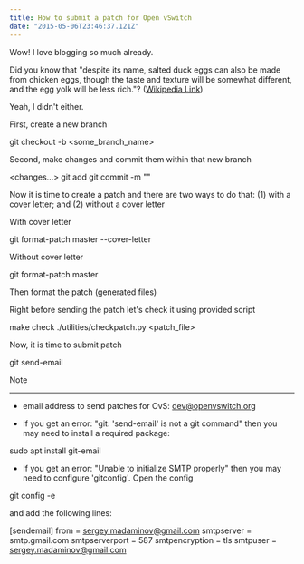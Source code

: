 ```yaml
---
title: How to submit a patch for Open vSwitch
date: "2015-05-06T23:46:37.121Z"
---
```


Wow! I love blogging so much already.

Did you know that "despite its name, salted duck eggs can also be made from
chicken eggs, though the taste and texture will be somewhat different, and the
egg yolk will be less rich."?
([Wikipedia Link](https://en.wikipedia.org/wiki/Salted_duck_egg))

Yeah, I didn't either.

First, create a new branch

git checkout -b <some_branch_name>

Second, make changes and commit them within that new branch

<changes...>
git add <changed files>
git commit -m "<commit message>"

Now it is time to create a patch and there are two ways to do that:
(1) with a cover letter; and
(2) without a cover letter

With cover letter

git format-patch master --cover-letter

Without cover letter

git format-patch master

Then format the patch (generated files)

Right before sending the patch let's check it using provided script

make check
./utilities/checkpatch.py <patch_file>

Now, it is time to submit patch

git send-email <patch-name>

Note
****

- email address to send patches for OvS: dev@openvswitch.org

- If you get an error: "git: 'send-email' is not a git command" then you may need to install a required package:

sudo apt install git-email

- If you get an error: "Unable to initialize SMTP properly" then you may need to configure 'gitconfig'.
Open the config

git config -e

and add the following lines:

[sendemail]
        from = sergey.madaminov@gmail.com
        smtpserver = smtp.gmail.com
        smtpserverport = 587
        smtpencryption = tls
        smtpuser = sergey.madaminov@gmail.com
